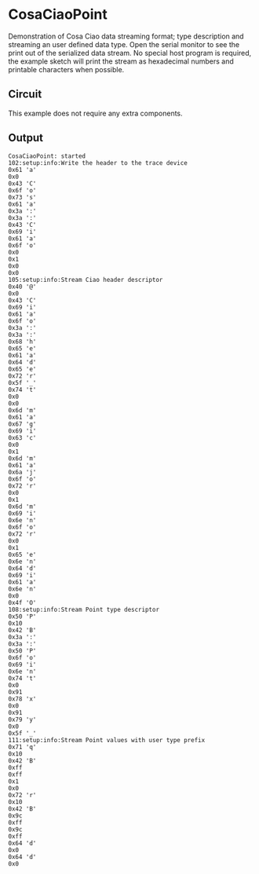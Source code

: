 CosaCiaoPoint
=============

Demonstration of Cosa Ciao data streaming format; type description and
streaming an user defined data type. Open the serial monitor to see the
print out of the serialized data stream. No special host program is
required, the example sketch will print the stream as hexadecimal
numbers and printable characters when possible. 

Circuit
-------
This example does not require any extra components.

Output
------

	CosaCiaoPoint: started  
	102:setup:info:Write the header to the trace device  
	0x61 'a'  
	0x0  
	0x43 'C'  
	0x6f 'o'  
	0x73 's'  
	0x61 'a'  
	0x3a ':'  
	0x3a ':'  
	0x43 'C'  
	0x69 'i'  
	0x61 'a'  
	0x6f 'o'  
	0x0  
	0x1  
	0x0  
	0x0  
	105:setup:info:Stream Ciao header descriptor  
	0x40 '@'  
	0x0  
	0x43 'C'  
	0x69 'i'  
	0x61 'a'  
	0x6f 'o'  
	0x3a ':'  
	0x3a ':'  
	0x68 'h'  
	0x65 'e'  
	0x61 'a'  
	0x64 'd'  
	0x65 'e'  
	0x72 'r'  
	0x5f '_'  
	0x74 't'  
	0x0  
	0x0  
	0x6d 'm'  
	0x61 'a'  
	0x67 'g'  
	0x69 'i'  
	0x63 'c'  
	0x0  
	0x1  
	0x6d 'm'  
	0x61 'a'  
	0x6a 'j'  
	0x6f 'o'  
	0x72 'r'  
	0x0  
	0x1  
	0x6d 'm'  
	0x69 'i'  
	0x6e 'n'  
	0x6f 'o'  
	0x72 'r'  
	0x0  
	0x1  
	0x65 'e'  
	0x6e 'n'  
	0x64 'd'  
	0x69 'i'  
	0x61 'a'  
	0x6e 'n'  
	0x0  
	0x4f 'O'  
	108:setup:info:Stream Point type descriptor  
	0x50 'P'  
	0x10  
	0x42 'B'  
	0x3a ':'  
	0x3a ':'  
	0x50 'P'  
	0x6f 'o'  
	0x69 'i'  
	0x6e 'n'  
	0x74 't'  
	0x0  
	0x91  
	0x78 'x'  
	0x0  
	0x91  
	0x79 'y'  
	0x0  
	0x5f '_'  
	111:setup:info:Stream Point values with user type prefix  
	0x71 'q'  
	0x10  
	0x42 'B'  
	0xff  
	0xff  
	0x1  
	0x0  
	0x72 'r'  
	0x10  
	0x42 'B'  
	0x9c  
	0xff  
	0x9c  
	0xff  
	0x64 'd'  
	0x0  
	0x64 'd'  
	0x0  


